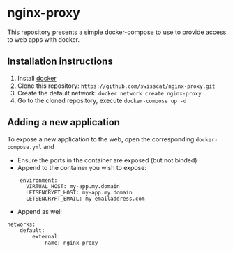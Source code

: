 # nginx-proxy

This repository presents a simple docker-compose to use to provide access to web apps with docker.

## Installation instructions

1) Install [docker](https://www.docker.com/)
1) Clone this repository: `https://github.com/swisscat/nginx-proxy.git`
1) Create the default network: `docker network create nginx-proxy`
1) Go to the cloned repository, execute `docker-compose up -d`

## Adding a new application

To expose a new application to the web, open the corresponding `docker-compose.yml` and
 * Ensure the ports in the container are exposed (but not binded)
 * Append to the container you wish to expose:

```
    environment:
      VIRTUAL_HOST: my-app.my.domain
      LETSENCRYPT_HOST: my-app.my.domain
      LETSENCRYPT_EMAIL: my-emailaddress.com
```

 * Append as well
 
```
networks:
    default:
        external:
            name: nginx-proxy
```